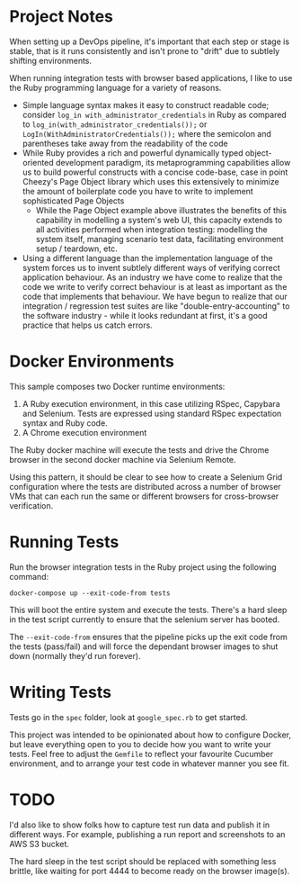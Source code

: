 # Project Notes

When setting up a DevOps pipeline, it's important that each step or stage is stable, that is it runs consistently and isn't prone to "drift" due to subtlely shifting environments.

When running integration tests with browser based applications, I like to use the Ruby programming language for a variety of reasons.

- Simple language syntax makes it easy to construct readable code; consider `log_in with_administrator_credentials` in Ruby as compared to `log_in(with_administrator_credentials());` or `LogIn(WithAdministratorCredentials());` where the semicolon and parentheses take away from the readability of the code
- While Ruby provides a rich and powerful dynamically typed object-oriented development paradigm, its metaprogramming capabilities allow us to build powerful constructs with a concise code-base, case in point Cheezy's Page Object library which uses this extensively to minimize the amount of boilerplate code you have to write to implement sophisticated Page Objects
    - While the Page Object example above illustrates the benefits of this capability in modelling a system's web UI, this capacity extends to all activities performed when integration testing: modelling the system itself, managing scenario test data, facilitating environment setup / teardown, etc.
- Using a different language than the implementation language of the system forces us to invent subtlely different ways of verifying correct application behaviour. As an industry we have come to realize that the code we write to verify correct behaviour is at least as important as the code that implements that behaviour. We have begun to realize that our integration / regression test suites are like "double-entry-accounting" to the software industry - while it looks redundant at first, it's a good practice that helps us catch errors.

# Docker Environments

This sample composes two Docker runtime environments:

1. A Ruby execution environment, in this case utilizing RSpec, Capybara and Selenium. Tests are expressed using standard RSpec expectation syntax and Ruby code.
2. A Chrome execution environment

The Ruby docker machine will execute the tests and drive the Chrome browser in the second docker machine via Selenium Remote.

Using this pattern, it should be clear to see how to create a Selenium Grid configuration where the tests are distributed across a number of browser VMs that can each run the same or different browsers for cross-browser verification.

# Running Tests

Run the browser integration tests in the Ruby project using the following command:

```
docker-compose up --exit-code-from tests
```

This will boot the entire system and execute the tests. There's a hard sleep in the test script currently to ensure that the selenium server has booted.

The `--exit-code-from` ensures that the pipeline picks up the exit code from the tests (pass/fail) and will force the dependant browser images to shut down (normally they'd run forever).

# Writing Tests

Tests go in the `spec` folder, look at `google_spec.rb` to get started.

This project was intended to be opinionated about how to configure Docker, but leave everything open to you to decide how you want to write your tests. Feel free to adjust the `Gemfile` to reflect your favourite Cucumber environment, and to arrange your test code in whatever manner you see fit.

# TODO

I'd also like to show folks how to capture test run data and publish it in different ways. For example, publishing a run report and screenshots to an AWS S3 bucket.

The hard sleep in the test script should be replaced with something less brittle, like waiting for port 4444 to become ready on the browser image(s).